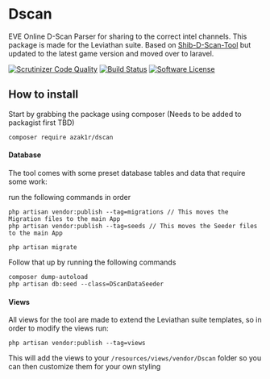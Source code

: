 # Dscan
EVE Online D-Scan Parser for sharing to the correct intel channels. This package is made for the Leviathan suite. Based on <a href="https://github.com/shibdib/Shib-D-Scan-Tool">Shib-D-Scan-Tool</a> but updated to the latest game version and moved over to laravel.

[![Scrutinizer Code Quality](https://scrutinizer-ci.com/g/Azak1r/Dscan/badges/quality-score.png?b=master)](https://scrutinizer-ci.com/g/Azak1r/Dscan/?branch=master)
[![Build Status](https://scrutinizer-ci.com/g/Azak1r/Dscan/badges/build.png?b=master)](https://scrutinizer-ci.com/g/Azak1r/Dscan/build-status/master)
<a href="LICENSE"><img src="https://img.shields.io/badge/license-MIT-brightgreen.svg?style=flat-square" alt="Software License"></img></a>

## How to install

Start by grabbing the package using composer (Needs to be added to packagist first TBD)
```
composer require azak1r/dscan
```


#### Database
The tool comes with some preset database tables and data that require some work:


run the following commands in order
```
php artisan vendor:publish --tag=migrations // This moves the Migration files to the main App
php artisan vendor:publish --tag=seeds // This moves the Seeder files to the main App

php artisan migrate 
```

Follow that up by running the following commands
```
composer dump-autoload
php artisan db:seed --class=DScanDataSeeder 
```


#### Views
All views for the tool are made to extend the Leviathan suite templates, so in order to modify the views run:
```
php artisan vendor:publish --tag=views
```
This will add the views to your ```/resources/views/vendor/Dscan``` folder so you can then customize them for your own styling


